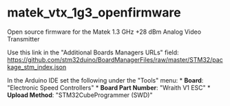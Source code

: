 # matek_vtx_1g3_openfirmware
Open source firmware for the Matek 1.3 GHz +28 dBm Analog Video Transmitter

Use this link in the "Additional Boards Managers URLs" field:
https://github.com/stm32duino/BoardManagerFiles/raw/master/STM32/package_stm_index.json

In the Arduino IDE set the following under the "Tools" menu:
	* **Board**: "Electronic Speed Controllers"
	* **Board Part Number**: "Wraith V1 ESC"
	* **Upload Method**: "STM32CubeProgrammer (SWD)"
  
  
